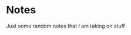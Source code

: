 # Notes
Just some random notes that I am taking on stuff
<!--stackedit_data:
eyJoaXN0b3J5IjpbMTkxNDA1ODE4Ml19
-->